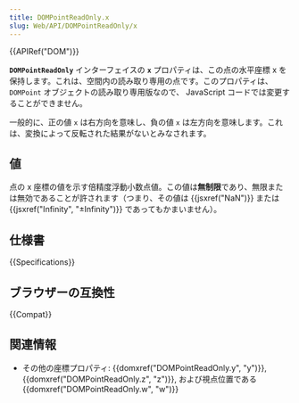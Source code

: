 ```yaml
---
title: DOMPointReadOnly.x
slug: Web/API/DOMPointReadOnly/x
---
```


{{APIRef("DOM")}}

**`DOMPointReadOnly`** インターフェイスの **`x`** プロパティは、この点の水平座標 x を保持します。これは、空間内の読み取り専用の点です。このプロパティは、 `DOMPoint` オブジェクトの読み取り専用版なので、 JavaScript コードでは変更することができません。

一般的に、正の値 `x` は右方向を意味し、負の値 `x` は左方向を意味します。これは、変換によって反転された結果がないとみなされます。

## 値

点の x 座標の値を示す倍精度浮動小数点値。この値は**無制限**であり、無限または無効であることが許されます（つまり、その値は {{jsxref("NaN")}} または {{jsxref("Infinity", "±Infinity")}} であってもかまいません）。

## 仕様書

{{Specifications}}

## ブラウザーの互換性

{{Compat}}

## 関連情報

- その他の座標プロパティ: {{domxref("DOMPointReadOnly.y", "y")}},
  {{domxref("DOMPointReadOnly.z", "z")}}, および視点位置である
  {{domxref("DOMPointReadOnly.w", "w")}}
